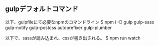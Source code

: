 
## gulpデフォルトコマンド
以下、gulpfileにて必要なnpmのコマンドライン
$ npm i -D gulp gulp-sass gulp-notify gulp-postcss autoprefixer gulp-plumber

以下で、sassが読み込まれ、cssが書き出される。
$ npm run watch